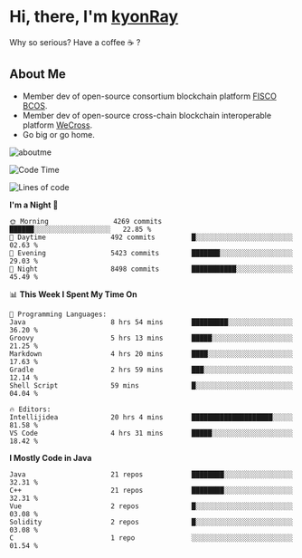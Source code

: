 # Hi, there, I'm [kyonRay](https://kyonRay.github.io)

Why so serious? Have a coffee ☕️ ?

## About Me

- Member dev of open-source consortium blockchain platform [FISCO BCOS](https://github.com/FISCO-BCOS).
- Member dev of open-source cross-chain blockchain interoperable platform [WeCross](https://github.com/WeBankBlockchain/WeCross).
- Go big or go home.

![aboutme](https://github-readme-stats.vercel.app/api?username=kyonRay&count_private=true&show_icons=true)

<!-- ![top-langs](https://github-readme-stats.vercel.app/api/top-langs/?username=kyonRay&layout=compact&hide=shell,html) -->

<!--START_SECTION:waka-->
![Code Time](http://img.shields.io/badge/Code%20Time-302%20hrs%2034%20mins-blue)

![Lines of code](https://img.shields.io/badge/From%20Hello%20World%20I%27ve%20Written-13.8%20million%20lines%20of%20code-blue)

**I'm a Night 🦉** 

```text
🌞 Morning                4269 commits        ██████░░░░░░░░░░░░░░░░░░░   22.85 % 
🌆 Daytime                492 commits         █░░░░░░░░░░░░░░░░░░░░░░░░   02.63 % 
🌃 Evening                5423 commits        ███████░░░░░░░░░░░░░░░░░░   29.03 % 
🌙 Night                  8498 commits        ███████████░░░░░░░░░░░░░░   45.49 % 
```


📊 **This Week I Spent My Time On** 

```text
💬 Programming Languages: 
Java                     8 hrs 54 mins       █████████░░░░░░░░░░░░░░░░   36.20 % 
Groovy                   5 hrs 13 mins       █████░░░░░░░░░░░░░░░░░░░░   21.25 % 
Markdown                 4 hrs 20 mins       ████░░░░░░░░░░░░░░░░░░░░░   17.63 % 
Gradle                   2 hrs 59 mins       ███░░░░░░░░░░░░░░░░░░░░░░   12.14 % 
Shell Script             59 mins             █░░░░░░░░░░░░░░░░░░░░░░░░   04.04 % 

🔥 Editors: 
Intellijidea             20 hrs 4 mins       ████████████████████░░░░░   81.58 % 
VS Code                  4 hrs 31 mins       █████░░░░░░░░░░░░░░░░░░░░   18.42 % 
```

**I Mostly Code in Java** 

```text
Java                     21 repos            ████████░░░░░░░░░░░░░░░░░   32.31 % 
C++                      21 repos            ████████░░░░░░░░░░░░░░░░░   32.31 % 
Vue                      2 repos             █░░░░░░░░░░░░░░░░░░░░░░░░   03.08 % 
Solidity                 2 repos             █░░░░░░░░░░░░░░░░░░░░░░░░   03.08 % 
C                        1 repo              ░░░░░░░░░░░░░░░░░░░░░░░░░   01.54 % 
```




<!--END_SECTION:waka-->
